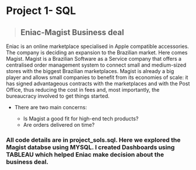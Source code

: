 # Project 1- SQL
>## Eniac-Magist Business deal

Eniac is an online marketplace specialised in Apple compatible accessories. The company is deciding an expansion to the Brazilian market.
Here comes Magist. Magist is a Brazilian Software as a Service company that offers a centralised order management system to connect small and medium-sized stores with the biggest Brazilian marketplaces. Magist is already a big player and allows small companies to benefit from its economies of scale: it has signed advantageous contracts with the marketplaces and with the Post Office, thus reducing the cost in fees and, most importantly, the bureaucracy involved to get things started.

* There are two main concerns:

  - Is Magist a good fit for high-end tech products? 
   - Are orders delivered on time?


### All code details are in project_sols.sql. Here we explored the Magist databse using MYSQL. I created Dashboards using TABLEAU which helped Eniac make decision about the business deal.

